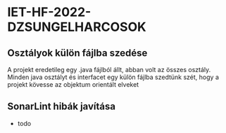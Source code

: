 # IET-HF-2022-DZSUNGELHARCOSOK

## Osztályok külön fájlba szedése

A projekt eredetileg egy .java fájlból állt, abban volt az összes osztály. Minden java osztályt és
interfacet egy külön fájlba szedtünk szét, hogy a projekt kövesse az objektum orientált elveket

## SonarLint hibák javítása

- todo


